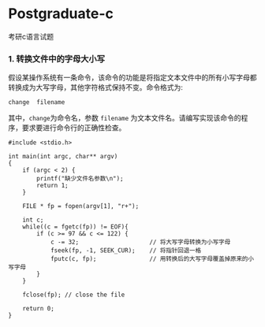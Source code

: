 # Postgraduate-c
考研c语言试题


### 1. 转换文件中的字母大小写

假设某操作系统有一条命令，该命令的功能是将指定文本文件中的所有小写字母都转换成为大写字母，其他字符格式保持不变。命令格式为:

`change  filename`

其中，`change`为命令名，参数 `filename` 为文本文件名。请编写实现该命令的程序，要求要进行命令行的正确性检查。

```
#include <stdio.h>

int main(int argc, char** argv)
{
    if (argc < 2) {
        printf("缺少文件名参数\n");
        return 1;
    }

    FILE * fp = fopen(argv[1], "r+");

    int c;
    while((c = fgetc(fp)) != EOF){
        if (c >= 97 && c <= 122) {
            c -= 32;                    // 将大写字母转换为小写字母
            fseek(fp, -1, SEEK_CUR);    // 将指针回退一格
            fputc(c, fp);               // 用转换后的大写字母覆盖掉原来的小写字母
        }
    }

    fclose(fp); // close the file

    return 0;
}

```

